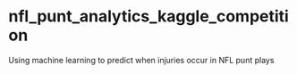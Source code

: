 # nfl_punt_analytics_kaggle_competition
Using machine learning to predict when injuries occur in NFL punt plays
